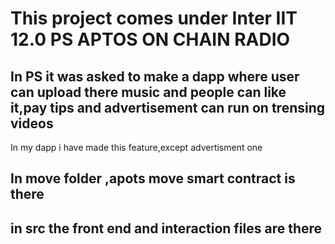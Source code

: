 # This project comes under Inter IIT 12.0 PS APTOS ON CHAIN RADIO
## In PS it was asked to make a dapp where user can upload there music and people can like it,pay tips and advertisement can run on trensing videos
In my dapp i have made this feature,except advertisment one

## In move folder ,apots move smart contract is there 
## in src the front end and interaction files are there
